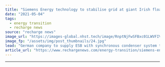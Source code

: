```yaml
---
title: "Siemens Energy technology to stabilise grid at giant Irish floating wind energy hub"
date: "2021-05-04"
tags: 
  - energy transition
  - recharge news
source: "recharge news"
image_url: "https://images-global.nhst.tech/image/RnptNjFwSFBxc01LWVFIVFFtRnUyLzN1MDVzQXNPcVV1QU0xNVFMaU1OYz0=/nhst/binary/0686d099b249a66d0f454091d92e50c8"
image_fp: "/assets/img/post_thumbnails/24.jpg"
lead: "German company to supply ESB with synchronous condenser system to allow for integration of intermittent power from planned 1.4GW floating wind array into Irish grid"
article_url: "https://www.rechargenews.com/energy-transition/siemens-energy-technology-to-stabilise-grid-at-giant-irish-floating-wind-energy-hub/2-1-1005116"
---
```


---

